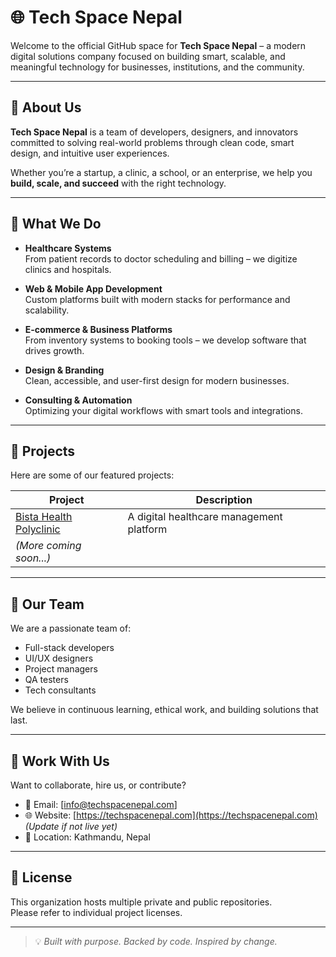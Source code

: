 # 🌐 Tech Space Nepal

Welcome to the official GitHub space for **Tech Space Nepal** – a modern digital solutions company focused on building smart, scalable, and meaningful technology for businesses, institutions, and the community.

---

## 🏢 About Us

**Tech Space Nepal** is a team of developers, designers, and innovators committed to solving real-world problems through clean code, smart design, and intuitive user experiences.

Whether you’re a startup, a clinic, a school, or an enterprise, we help you **build, scale, and succeed** with the right technology.

---

## 🚀 What We Do

- **Healthcare Systems**  
  From patient records to doctor scheduling and billing – we digitize clinics and hospitals.

- **Web & Mobile App Development**  
  Custom platforms built with modern stacks for performance and scalability.

- **E-commerce & Business Platforms**  
  From inventory systems to booking tools – we develop software that drives growth.

- **Design & Branding**  
  Clean, accessible, and user-first design for modern businesses.

- **Consulting & Automation**  
  Optimizing your digital workflows with smart tools and integrations.

---

## 📂 Projects

Here are some of our featured projects:

| Project | Description |
|--------|-------------|
| [Bista Health Polyclinic](https://github.com/techspacenepal/bistahealthpolyclinic) | A digital healthcare management platform |
| *(More coming soon...)* | |

---

## 👥 Our Team

We are a passionate team of:

- Full-stack developers
- UI/UX designers
- Project managers
- QA testers
- Tech consultants

We believe in continuous learning, ethical work, and building solutions that last.

---

## 🤝 Work With Us

Want to collaborate, hire us, or contribute?

- 📧 Email: [info@techspacenepal.com]
- 🌐 Website: [https://techspacenepal.com](https://techspacenepal.com) *(Update if not live yet)*
- 📍 Location: Kathmandu, Nepal

---

## 📜 License

This organization hosts multiple private and public repositories.  
Please refer to individual project licenses.

---

> 💡 *Built with purpose. Backed by code. Inspired by change.*

